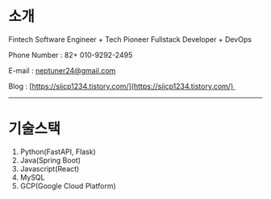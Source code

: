 # 소개

Fintech Software Engineer + Tech Pioneer
Fullstack Developer + DevOps

Phone Number : 82+ 010-9292-2495 

E-mail : [neptuner24@gmail.com](mailto:neptuner24@gmail.com) 

Blog : [https://siicp1234.tistory.com/](https://siicp1234.tistory.com/) 


---

# 기술스택

1. Python(FastAPI, Flask)
2. Java(Spring Boot)
3. Javascript(React)
4. MySQL
5. GCP(Google Cloud Platform)



